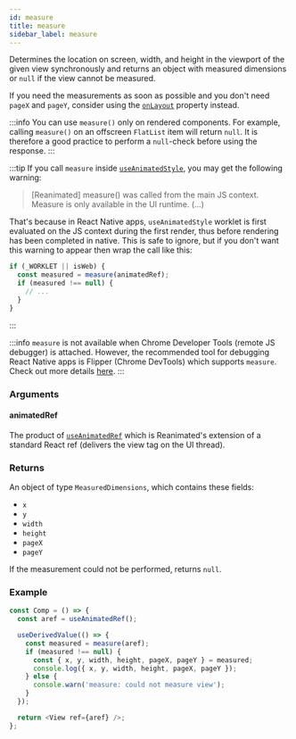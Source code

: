 ```yaml
---
id: measure
title: measure
sidebar_label: measure
---
```


Determines the location on screen, width, and height in the viewport of the given view synchronously and returns an object with measured dimensions or `null` if the view cannot be measured.

If you need the measurements as soon as possible and you don't need `pageX` and `pageY`, consider using the [`onLayout`](https://reactnative.dev/docs/view#onlayout) property instead.

:::info
You can use `measure()` only on rendered components. For example, calling `measure()` on an offscreen `FlatList` item will return `null`. It is therefore a good practice to perform a `null`-check before using the response.
:::

:::tip
If you call `measure` inside [`useAnimatedStyle`](../hooks/useAnimatedStyle), you may get the following warning:

> [Reanimated] measure() was called from the main JS context. Measure is only available
> in the UI runtime. (...)

That's because in React Native apps, `useAnimatedStyle` worklet is first evaluated on the JS context during the first render, thus before rendering has been completed in native. This is safe to ignore, but if you don't want this warning to appear then wrap the call like this:

```js
if (_WORKLET || isWeb) {
  const measured = measure(animatedRef);
  if (measured !== null) {
    // ...
  }
}
```

:::

:::info
`measure` is not available when Chrome Developer Tools (remote JS debugger) is attached. However, the recommended tool for debugging React Native apps is Flipper (Chrome DevTools) which supports `measure`. Check out more details [here](../../guide/debugging).
:::

### Arguments

#### animatedRef

The product of [`useAnimatedRef`](../hooks/useAnimatedRef) which is Reanimated's extension of a standard React ref (delivers the view tag on the UI thread).

### Returns

An object of type `MeasuredDimensions`, which contains these fields:

- `x`
- `y`
- `width`
- `height`
- `pageX`
- `pageY`

If the measurement could not be performed, returns `null`.

### Example

```js
const Comp = () => {
  const aref = useAnimatedRef();

  useDerivedValue(() => {
    const measured = measure(aref);
    if (measured !== null) {
      const { x, y, width, height, pageX, pageY } = measured;
      console.log({ x, y, width, height, pageX, pageY });
    } else {
      console.warn('measure: could not measure view');
    }
  });

  return <View ref={aref} />;
};
```

